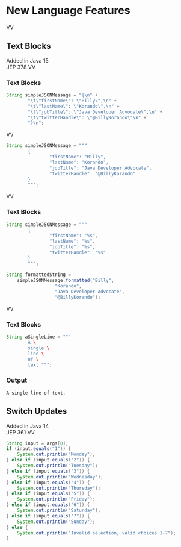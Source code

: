 # New Language Features
VV
## Text Blocks
Added in Java 15 <br/>
JEP 378
VV
### Text Blocks
```java
String simpleJSONMessage = "{\n" + 
		"\t\"firstName\": \"Billy\",\n" +
		"\t\"lastName\": \"Korando\",\n" +
		"\t\"jobTitle\": \"Java Developer Advocate\",\n" +
		"\t\"twitterHandle\": \"@BillyKorando\"\n" +
		"}\n";
```
VV
```java
String simpleJSONMessage = """
		{
		        "firstName": "Billy",
		        "lastName": "Korando",
		        "jobTitle": "Java Developer Advocate",
		        "twitterHandle": "@BillyKorando"
		}
		""";
```
VV
### Text Blocks

```java
String simpleJSONMessage = """
		{
		        "firstName": "%s",
		        "lastName": "%s",
		        "jobTitle": "%s",
		        "twitterHandle": "%s"
		}
		""";
		
String formattedString = 
	simpleJSONMessage.formatted("Billy", 
			      "Korando", 
			      "Java Developer Advocate", 
			      "@BillyKorando");
```

VV
### Text Blocks

```java
String aSingleLine = """
		A \
		single \
		line \
		of \
		text.""";
```

### Output

```
A single line of text.
```

>>
## Switch Updates
Added in Java 14 <br/>
JEP 361
VV

```java
String input = args[0];
if (input.equals("1")) {
	System.out.println("Monday");
} else if (input.equals("2")) {
	System.out.println("Tuesday");
} else if (input.equals("3")) {
	System.out.println("Wednesday");
} else if (input.equals("4")) {
	System.out.println("Thursday");
} else if (input.equals("5")) {
	System.out.println("Friday");
} else if (input.equals("6")) {
	System.out.println("Saturday");
} else if (input.equals("7")) {
	System.out.println("Sunday");
} else {
	System.out.println("Invalid selection, valid choices 1-7");
}
```


